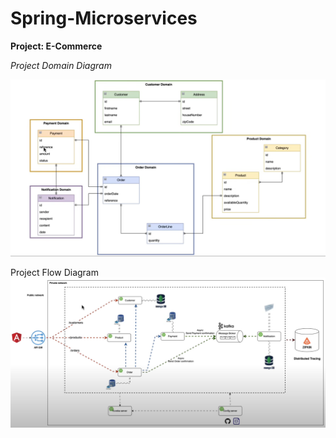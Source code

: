 # Spring-Microservices

 **Project: E-Commerce**

_Project Domain Diagram_ 

![img.png](img.png)

Project Flow Diagram 
![img_1.png](img_1.png)
